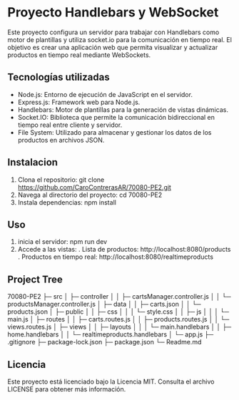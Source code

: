 # Proyecto Handlebars y WebSocket
Este proyecto configura un servidor para trabajar con Handlebars como motor de plantillas y utiliza socket.io para la comunicación en tiempo real. El objetivo es crear una aplicación web que permita visualizar y actualizar productos en tiempo real mediante WebSockets.

## Tecnologías utilizadas
- Node.js: Entorno de ejecución de JavaScript en el servidor.
- Express.js: Framework web para Node.js.
- Handlebars: Motor de plantillas para la generación de vistas dinámicas.
- Socket.IO: Biblioteca que permite la comunicación bidireccional en tiempo real entre cliente y servidor.
- File System: Utilizado para almacenar y gestionar los datos de los productos en archivos JSON.

## Instalacion
1. Clona el repositorio: git clone https://github.com/CaroContrerasAR/70080-PE2.git
2. Navega al directorio del proyecto: cd 70080-PE2
3. Instala dependencias: npm install

## Uso
1. inicia el servidor: npm run dev
2. Accede a las vistas:
    . Lista de productos: http://localhost:8080/products
    . Productos en tiempo real: http://localhost:8080/realtimeproducts

## Project Tree
70080-PE2
├─ src
│  ├─ controller
│  │  ├─ cartsManager.controller.js
│  │  └─ productsManager.controller.js
│  ├─ data
│  │  ├─ carts.json
│  │  └─ products.json
│  ├─ public
│  │  ├─ css
│  │  │  └─ style.css
│  │  ├─ js
│  │  │  └─ main.js
│  ├─ routes
│  │  ├─ carts.routes.js
│  │  ├─ products.routes.js
│  │  └─ views.routes.js
│  ├─ views
│  │  ├─ layouts
│  │  │  └─ main.handlebars
│  │  ├─ home.handlebars
│  │  └─ realtimeproducts.handlebars
│  └─ app.js
├─ .gitignore
├─ package-lock.json
├─ package.json
└─ Readme.md

## Licencia
Este proyecto está licenciado bajo la Licencia MIT. Consulta el archivo LICENSE para obtener más información.